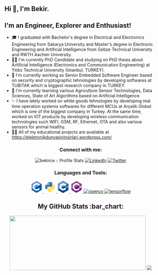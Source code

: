 ## Hi 👋, I'm Bekir.

## I'm an Engineer, Explorer and Enthusiast!

- 🎓 I graduated with Bachelor's degree in Electrical and Electronics Engineering from Sakarya University and Master's degree in Electronic Engineering and Artificial Intelligence from Gebze Technical University and RWTH Aachen University.
- 👩‍🎓 I'm currently PhD Candidate and studying on PhD thesis about Artificial Intelligence (Electronics and Communication Engineering) at Yıldız Technical University (Istanbul, TURKEY).
- 🧠 I'm currently working as Senior Embedded Software Engineer based on security and cryptographic tehnologies by developing softwares at TUBITAK which is biggest research company in TURKEY.
- 🌱 I'm currently learning various Agriculture Sensor Technologies, Data Sciences, State of Art Algorithms based on Artificial Intelligence.
- ✨ I have lately worked on white goods tehnologies by developing real time operation systems softwares for different MCUs at Arçelik Global which is one of the biggest company in Turkey. At the same time, worked on IOT products by developing wireless communication technologies such WIFI, GSM, RF, Ethernet, OTA and also various sensors for animal healthy. 
- 👨‍💻 All of my educational projects are available at https://elektronikdunyasininsirlari.wordpress.com/

<h3 align="center">Connect with me:</h3>

<p align="center">
<img src="https://komarev.com/ghpvc/?username=bekirce&color=red" alt="bekirce :: Profile Stats"></a>
<a href="https://www.linkedin.com/in/bekir-c-74ab4b87/" target="_blank"><img alt="LinkedIn" src="https://img.shields.io/badge/LinkedIn-@bekir--green?style=flat&logo=linkedin"></a>
<a href="https://twitter.com/1bekirce"><img alt="Twitter" src="https://img.shields.io/badge/Twitter-BekirCe-yellow?style=flat-square&logo=twitter"></a>


<h3 align="center">Languages and Tools:</h3>
<p align="center"> <a href="https://www.cprogramming.com/" target="_blank"> <img src="https://raw.githubusercontent.com/devicons/devicon/master/icons/c/c-original.svg" alt="c" width="40" height="40"/> </a><a href="https://www.python.org" target="_blank"> <img src="https://raw.githubusercontent.com/devicons/devicon/master/icons/python/python-original.svg" alt="python" width="40" height="40"/> </a><a href="https://www.w3schools.com/cpp/" target="_blank"> <img src="https://raw.githubusercontent.com/devicons/devicon/master/icons/cplusplus/cplusplus-original.svg" alt="cplusplus" width="40" height="40"/> </a><a href="https://www.w3schools.com/cs/" target="_blank"> <img src="https://raw.githubusercontent.com/devicons/devicon/master/icons/csharp/csharp-original.svg" alt="csharp" width="40" height="40"/> </a><a alt="matlab" width="40" height="40"/><a href="https://opencv.org/" target="_blank"> <img src="https://www.vectorlogo.zone/logos/opencv/opencv-icon.svg" alt="opencv" width="40" height="40"/> </a><a href="https://www.tensorflow.org" target="_blank"> <img src="https://www.vectorlogo.zone/logos/tensorflow/tensorflow-icon.svg" alt="tensorflow" width="40" height="40"/></a> 


<h2 align="center">My GitHub Stats :bar_chart:</h2>
<p align="center">
  <img src="https://github-readme-stats.vercel.app/api?username=bekirce&show_icons=true&theme=tokyonight" width="450" height="180">
  <img src="https://github-readme-stats.vercel.app/api/top-langs/?username=bekirce&layout=compact&theme=tokyonight" height="180">
  
</p>
